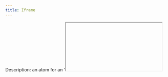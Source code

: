 ```yaml
---
title: Iframe
---
```

Description: an atom for an '<iframe>' element.
## State: STABLE

### Used In:
~~~
This is an item in Section field in 'pageContent'.
~~~

### Required Variables
~~~
iframe {
  src:
      type: string (url) / required    
  title:
      type: string / required
  height:
      type: string / required
}
~~~

